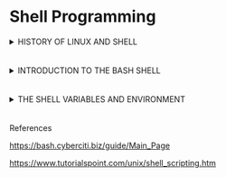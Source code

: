 # Shell Programming

<details><summary>HISTORY OF LINUX AND SHELL</summary>

## **History of Linux and Shell**

* Linux first created in 1991 as a project to create a free operating system by Finnish student Linus Torvalds.
* It is now over 23 million lines of code under the General public license.
* Resembled the minix system in the file layout, and became popularized with the porting of X Window System GUI.
* Originally named Freax and changed to Linux and the mascot is a penguin.
* The largest part of the work on Linux is performed by the community.

### **Shell**

* In 1971 Ken Thompson released the first Unix shell-the Thompson shell.
* In 1977 Stephen Bourne released the Bourne shell, meant to solve the scripting limitations of the Thompson shell.
* In 1989 Brian Fox released the Bourne-Again shell (Bash), in order to create a competitive and free software.
* Bash became the main open source scripting language as Linux became the primary open source operating system.
</details>
<br></br>
<details><summary>INTRODUCTION TO THE BASH SHELL</summary>

## **Introduction to the Bash Shell**
A command line is a text user interface. One can use such an interface to provide instructions to a Linux Power computer. Our text user interfeace is GitBash
* Developed by [GNU](https://bash.cyberciti.biz/guide/GNU) project
* The default Linux shell on most Linux distributions
* Backward-compatible with the original sh UNIX shell
* The ```$``` is the command line prompt when bash is waiting for a command from the user. We typically call this the command prompt or shell prompt. If you are a root user the default prompt will be ```#```
<br></br>
### **Shell Commands**
There are two types of commands for bash shell
* Internal commans(builtins) = part of the shell itself
* External commands - seperate binaries stored in /sbin, /usr/sbin, /usr/bin, /bin, or /usr/local/bin directories

We need to execute commands using these three parts

1. The command
2. Options that typically start with a ```-``` or ```--```
3. Argument

The Bash shell understands the following commands:

* **Aliases** such as ```ll```
* **Keywords** such as ```if```
* **Functions**
* **Built in** such as ```pwd```
* **Files** such as ```/bin/date```

</details>
<br></br>
<details><summary>THE SHELL VARIABLES AND ENVIRONMENT</summary>

## **The Shell Variables and Environment**
### **System Variables**
Created and maintained by Linux bash shell itself. This type of variable (with the exception of auto_resume and histchars) is defined in CAPITAL LETTERS. You can configure aspects of the shell by modifying system variables such as PS1, PATH, LANG,HISTSIZE,and DISPLAY etc.
### **User Defined Variables**
Created and maintained by user. This type of variable defined may use any valid variable name, but it is good practice to avoid all uppercase names as many are used by the shell.
### **How to configure and customize the Bash shell environment**
* Variables: You can use variables to store data and configuration options
* Set Command:  A built-in Linux shell command that displays and sets the names and values of shell and Linux environment variables
* Shopt Command: Provides control over many settings that are used to tweak the operations in a Bash shell
* Functions: Set of commands
* Alias: An alias is nothing but shortcut to commands

### **What should I put in shell startup files for customization**
* Setup a custom prompt.
* Setup terminal settings depending on which terminal you're using.
* Set the search path such as JAVA_HOME, and ORACLE_HOME.
* Set environment variables as needed by programs.
* Run commands that you want to run whenever you log in or log out.
<br></br>

## **Common System Variables**
| System Variable | Meaning                                               | To View Variable Value Type |
|:---             | :---                                                  | :---                        |
|BASH_VERSION     |Holds the version of this instance of bash             |	echo $BASH_VERSION              |
|HOSTNAME         |The name of the your computer.                         |	echo $HOSTNAME        |
|CDPATH    |The search path for the cd command.            |echo $CDPATH         |
|HISTFILE     |The name of the file in which command history is saved.             |echo $HISTFILE           |
|HISTFILESIZE    |The maximum number of lines contained in the history file.             |echo $HISTFILESIZE          |
|HISTSIZE    |The number of commands to remember in the command history. The default value is 500.             |echo $HISTSIZE          |
|HOME    |The home directory of the current user.             |echo $HOME          |
|IFS    |The Internal Field Separator that is used for word splitting after expansion and to split lines into words with the read builtin command. The default value is <space><tab><newline>.             |echo $IFS          |
|LANG    |Used to determine the locale category for any category not specifically selected with a variable starting with LC_.             |echo $LANG         |
|PATH    |The search path for commands. It is a colon-separated list of directories in which the shell looks for commands.             |echo $PATH          |
|PS1     |Your prompt settings.             |echo $PS1         |
|TMOUT    |The default timeout for the read builtin command. Also in an interactive shell, the value is interpreted as the number of seconds to wait for input after issuing the command. If not input provided it will logout user.             |echo $TMOUT          |
|TERM    |Your login terminal type.             |echo $TERM   export TERM=vt100           |
|SHELL    |Set path to login shell.             |echo $SHELL          |
|DISPLAY     |HSet X display name             |echo $DISPLAY   export DISPLAY=:0.1           |
|EDITOR    |Set name of default text editor.             |export EDITOR=/usr/bin/vim         |

<br></br>


</details>
<br></br>
References

https://bash.cyberciti.biz/guide/Main_Page

https://www.tutorialspoint.com/unix/shell_scripting.htm